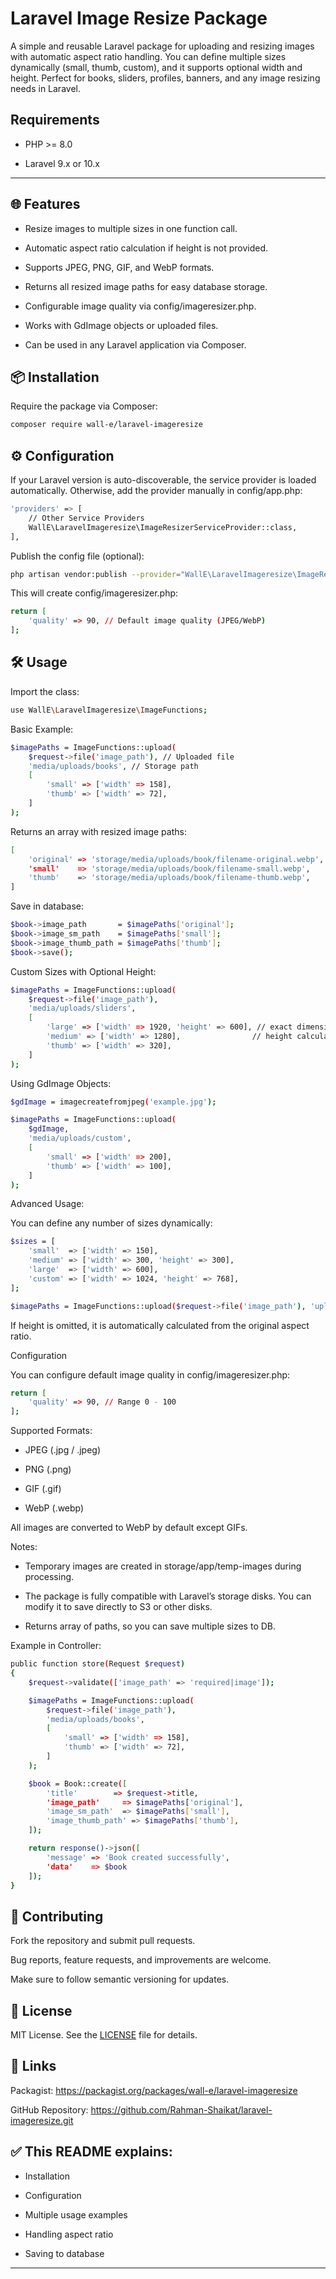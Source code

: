# Laravel Image Resize Package

A simple and reusable Laravel package for uploading and resizing images with automatic aspect ratio handling. You can define multiple sizes dynamically (small, thumb, custom), and it supports optional width and height. Perfect for books, sliders, profiles, banners, and any image resizing needs in Laravel.

## Requirements

- PHP >= 8.0

- Laravel 9.x or 10.x
---

## 🌐 Features

- Resize images to multiple sizes in one function call.

- Automatic aspect ratio calculation if height is not provided.

- Supports JPEG, PNG, GIF, and WebP formats.

- Returns all resized image paths for easy database storage.

- Configurable image quality via config/imageresizer.php.

- Works with GdImage objects or uploaded files.

- Can be used in any Laravel application via Composer.

## 📦 Installation

Require the package via Composer:

```bash
composer require wall-e/laravel-imageresize
```

## ⚙️ Configuration

If your Laravel version is auto-discoverable, the service provider is loaded automatically. Otherwise, add the provider manually in config/app.php:

```bash 
'providers' => [
    // Other Service Providers
    WallE\LaravelImageresize\ImageResizerServiceProvider::class,
],
```

Publish the config file (optional):

```bash 
php artisan vendor:publish --provider="WallE\LaravelImageresize\ImageResizerServiceProvider" --tag=config
```

This will create config/imageresizer.php:

```bash 
return [
    'quality' => 90, // Default image quality (JPEG/WebP)
];
```

## 🛠️ Usage

Import the class:

```bash 
use WallE\LaravelImageresize\ImageFunctions;
```

Basic Example:

```bash 
$imagePaths = ImageFunctions::upload(
    $request->file('image_path'), // Uploaded file
    'media/uploads/books', // Storage path
    [
        'small' => ['width' => 158],
        'thumb' => ['width' => 72],
    ]
);
```

Returns an array with resized image paths:

```bash
[
    'original' => 'storage/media/uploads/book/filename-original.webp',
    'small'    => 'storage/media/uploads/book/filename-small.webp',
    'thumb'    => 'storage/media/uploads/book/filename-thumb.webp',
]
```

Save in database:

```bash
$book->image_path       = $imagePaths['original'];
$book->image_sm_path    = $imagePaths['small'];
$book->image_thumb_path = $imagePaths['thumb'];
$book->save();
```

Custom Sizes with Optional Height:

```bash
$imagePaths = ImageFunctions::upload(
    $request->file('image_path'),
    'media/uploads/sliders',
    [
        'large' => ['width' => 1920, 'height' => 600], // exact dimensions
        'medium' => ['width' => 1280],                // height calculated automatically
        'thumb' => ['width' => 320],
    ]
);
```

Using GdImage Objects:

```bash
$gdImage = imagecreatefromjpeg('example.jpg');

$imagePaths = ImageFunctions::upload(
    $gdImage,
    'media/uploads/custom',
    [
        'small' => ['width' => 200],
        'thumb' => ['width' => 100],
    ]
);
```

Advanced Usage:

You can define any number of sizes dynamically:

```bash
$sizes = [
    'small'  => ['width' => 150],
    'medium' => ['width' => 300, 'height' => 300],
    'large'  => ['width' => 600],
    'custom' => ['width' => 1024, 'height' => 768],
];

$imagePaths = ImageFunctions::upload($request->file('image_path'), 'uploads/gallery', $sizes);
```
If height is omitted, it is automatically calculated from the original aspect ratio.


Configuration

You can configure default image quality in config/imageresizer.php:

```bash
return [
    'quality' => 90, // Range 0 - 100
];
```

Supported Formats:

- JPEG (.jpg / .jpeg)

- PNG (.png)

- GIF (.gif)

- WebP (.webp)

All images are converted to WebP by default except GIFs.


Notes:

- Temporary images are created in storage/app/temp-images during processing.

- The package is fully compatible with Laravel’s storage disks. You can modify it to save directly to S3 or other disks.

- Returns array of paths, so you can save multiple sizes to DB.


Example in Controller:

```bash
public function store(Request $request)
{
    $request->validate(['image_path' => 'required|image']);

    $imagePaths = ImageFunctions::upload(
        $request->file('image_path'),
        'media/uploads/books',
        [
            'small' => ['width' => 158],
            'thumb' => ['width' => 72],
        ]
    );

    $book = Book::create([
        'title'        => $request->title,
        'image_path'     => $imagePaths['original'],
        'image_sm_path'  => $imagePaths['small'],
        'image_thumb_path' => $imagePaths['thumb'],
    ]);

    return response()->json([
        'message' => 'Book created successfully',
        'data'    => $book
    ]);
}
```



## 📝 Contributing

Fork the repository and submit pull requests.

Bug reports, feature requests, and improvements are welcome.

Make sure to follow semantic versioning for updates.


## 📜 License

MIT License. See the [LICENSE](LICENSE) file for details.


## 🔗 Links

Packagist: https://packagist.org/packages/wall-e/laravel-imageresize

GitHub Repository: https://github.com/Rahman-Shaikat/laravel-imageresize.git



## ✅ This README explains:

- Installation

- Configuration

- Multiple usage examples

- Handling aspect ratio

- Saving to database

---
